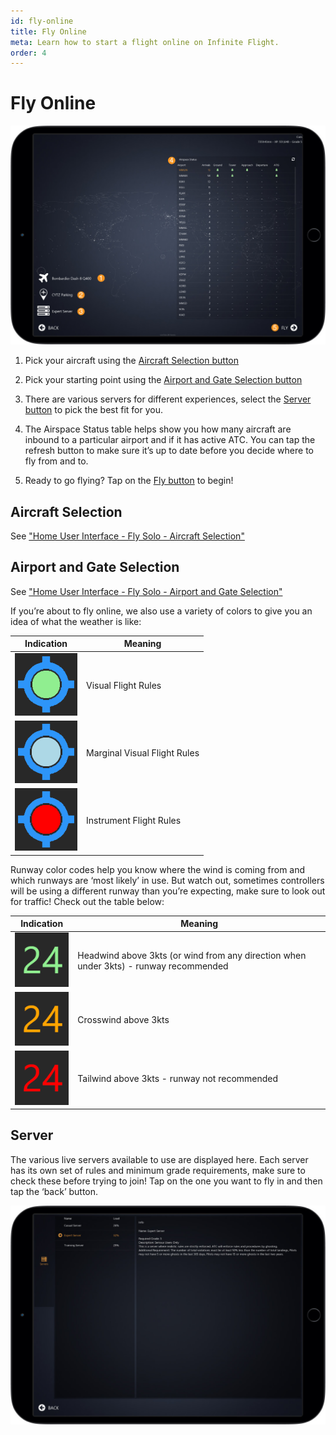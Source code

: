 ```yaml
---
id: fly-online
title: Fly Online
meta: Learn how to start a flight online on Infinite Flight.
order: 4
---
```


# Fly Online

![Online Page](_images/manual/frames/fly-online.jpg)

 

1. Pick your aircraft using the [Aircraft Selection button](/guide/getting-started/home-screen/fly-online#aircraft-selection)

   

2. Pick your starting point using the [Airport and Gate Selection button](/guide/getting-started/home-screen/fly-online#airport-and-gate-selection)

   

3. There are various servers for different experiences, select the [Server button](#server) to pick the best fit for you.

   

4.  The Airspace Status table helps show you how many aircraft are inbound to a particular airport and if it has active ATC. You can tap the refresh button to make sure it’s up to date before you decide where to fly from and to.

   

5. Ready to go flying? Tap on the [Fly button](/guide/getting-started/pilot-user-interface/fly#fly-screen) to begin!

 

## Aircraft Selection

See ["Home User Interface - Fly Solo - Aircraft Selection"](/guide/getting-started/home-screen/fly-solo#aircraft-selection)

 

## Airport and Gate Selection

See ["Home User Interface - Fly Solo - Airport and Gate Selection"](/guide/getting-started/home-screen/fly-solo#airport-and-gate-selection)



If you’re about to fly online, we also use a variety of colors to give you an idea of what the weather is like:

| Indication                                      | Meaning                      |
| ----------------------------------------------- | ---------------------------- |
| ![VFR](_images/manual/tables/weather-vfr.png)   | Visual Flight Rules          |
| ![MVFR](_images/manual/tables/weather-mvfr.png) | Marginal Visual Flight Rules |
| ![IFR](_images/manual/tables/weather-ifr.png)   | Instrument Flight Rules      |



Runway color codes help you know where the wind is coming from and which runways are ‘most likely’ in use. But watch out, sometimes controllers will be using a different runway than you’re expecting, make sure to look out for traffic! Check out the table below:

| Indication                                                 | Meaning                                                      |
| ---------------------------------------------------------- | ------------------------------------------------------------ |
| ![Green Runway](_images/manual/tables/weather-green.png)   | Headwind above 3kts (or wind from any direction when under 3kts) - runway recommended |
| ![Orange Runway](_images/manual/tables/weather-orange.png) | Crosswind above 3kts                                         |
| ![Red Runway](_images/manual/tables/weather-red.png)       | Tailwind above 3kts - runway not recommended                 |


## Server

 The various live servers available to use are displayed here. Each server has its own set of rules and minimum grade requirements, make sure to check these before trying to join! Tap on the one you want to fly in and then tap the ‘back’ button.

![Server Page](_images/manual/frames/server-page.jpg)

 